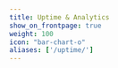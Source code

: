 ```yaml
---
title: Uptime & Analytics
show_on_frontpage: true
weight: 100
icon: "bar-chart-o"
aliases: ['/uptime/']
---
```

